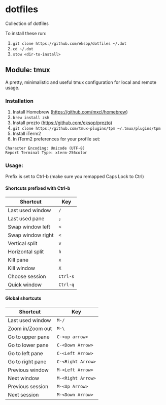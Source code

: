 # dotfiles
Collection of dotfiles

To install these run:
1. `git clone https://github.com/eksop/dotfiles ~/.dot`
2. `cd ~/.dot`
3. `stow <dir-to-install>`

## Module: tmux
A pretty, minimalistic and useful tmux configuration for local and remote usage. 

### Installation
1. Install Homebrew (https://github.com/mxcl/homebrew)
2. `brew install zsh`
3. Install prezto (https://github.com/eksop/prezto)
4. `git clone https://github.com/tmux-plugins/tpm ~/.tmux/plugins/tpm`
5. Install iTerm2
5. In iTerm2 preferences for your profile set:
```
Character Encoding: Unicode (UTF-8)
Report Terminal Type: xterm-256color
```

### Usage:
Prefix is set to Ctrl-b (make sure you remapped Caps Lock to Ctrl)

#### Shortcuts prefixed with Ctrl-b
| Shortcut | Key |
|----------|-----|
| Last used window | `/` |
| Last used pane | `;` |
| Swap window left | `<` |
| Swap window right | `<` |
| Vertical split | `v` |
| Horizontal split | `h` |
| Kill pane | `x` |
| Kill window | `X` |
| Choose session | `Ctrl-s` |
| Quick window | `Ctrl-q` |

#### Global shortcuts
| Shortcut | Key |
|----------|-----|
| Last used window | `M-/` |
| Zoom in/Zoom out | `M-\` |
| Go to upper pane | `C-<up arrow>` |
| Go to lower pane | `C-<Down Arrow>` |
| Go to left pane | `C-<Left Arrow>` |
| Go to right pane | `C-<Right Arrow>` |
| Previous window | `M-<Left Arrow>` |
| Next window | `M-<Right Arrow>` |
| Previous session | `M-<Up Arrow>` |
| Next session | `M-<Down Arrow>` |

